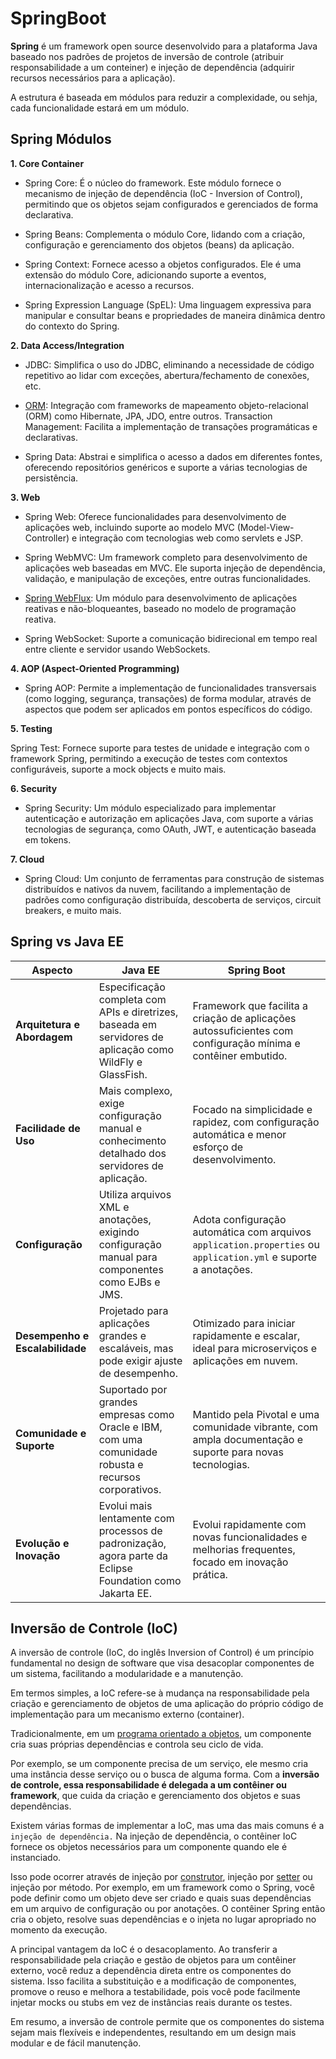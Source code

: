 # SpringBoot

**Spring** é um framework open source desenvolvido para a plataforma Java baseado nos padrões de projetos de inversão de controle (atribuir responsabilidade a um conteiner) e injeção de dependência (adquirir recursos necessários para a aplicação).

A estrutura é baseada em módulos para reduzir a complexidade, ou sehja, cada funcionalidade estará em um módulo.

## Spring Módulos

**1. Core Container**

* Spring Core: É o núcleo do framework. Este módulo fornece o mecanismo de injeção de dependência (IoC - Inversion of Control), permitindo que os objetos sejam configurados e gerenciados de forma declarativa.

* Spring Beans: Complementa o módulo Core, lidando com a criação, configuração e gerenciamento dos objetos (beans) da aplicação.

* Spring Context: Fornece acesso a objetos configurados. Ele é uma extensão do módulo Core, adicionando suporte a eventos, internacionalização e acesso a recursos.

* Spring Expression Language (SpEL): Uma linguagem expressiva para manipular e consultar beans e propriedades de maneira dinâmica dentro do contexto do Spring.

**2. Data Access/Integration**

* JDBC: Simplifica o uso do JDBC, eliminando a necessidade de código repetitivo ao lidar com exceções, abertura/fechamento de conexões, etc.

* [ORM](https://github.com/lelia-salles/Banco-de-Dados-Relacional/blob/main/conceitos-basicos.md): Integração com frameworks de mapeamento objeto-relacional (ORM) como Hibernate, JPA, JDO, entre outros.
Transaction Management: Facilita a implementação de transações programáticas e declarativas.

* Spring Data: Abstrai e simplifica o acesso a dados em diferentes fontes, oferecendo repositórios genéricos e suporte a várias tecnologias de persistência.

**3. Web**

* Spring Web: Oferece funcionalidades para desenvolvimento de aplicações web, incluindo suporte ao modelo MVC (Model-View-Controller) e integração com tecnologias web como servlets e JSP.

* Spring WebMVC: Um framework completo para desenvolvimento de aplicações web baseadas em MVC. Ele suporta injeção de dependência, validação, e manipulação de exceções, entre outras funcionalidades.

* [Spring WebFlux](https://github.com/lelia-salles/java/tree/main/ProgramacaoReativa/Reactor-Webflux): Um módulo para desenvolvimento de aplicações reativas e não-bloqueantes, baseado no modelo de programação reativa.

* Spring WebSocket: Suporte a comunicação bidirecional em tempo real entre cliente e servidor usando WebSockets.

**4. AOP (Aspect-Oriented Programming)**

* Spring AOP: Permite a implementação de funcionalidades transversais (como logging, segurança, transações) de forma modular, através de aspectos que podem ser aplicados em pontos específicos do código.

**5. Testing**

Spring Test: Fornece suporte para testes de unidade e integração com o framework Spring, permitindo a execução de testes com contextos configuráveis, suporte a mock objects e muito mais.

**6. Security**

* Spring Security: Um módulo especializado para implementar autenticação e autorização em aplicações Java, com suporte a várias tecnologias de segurança, como OAuth, JWT, e autenticação baseada em tokens.

**7. Cloud**

* Spring Cloud: Um conjunto de ferramentas para construção de sistemas distribuídos e nativos da nuvem, facilitando a implementação de padrões como configuração distribuída, descoberta de serviços, circuit breakers, e muito mais.

## Spring vs Java EE

| Aspecto                    | Java EE                                              | Spring Boot                                         |
|----------------------------|------------------------------------------------------|-----------------------------------------------------|
| **Arquitetura e Abordagem**| Especificação completa com APIs e diretrizes, baseada em servidores de aplicação como WildFly e GlassFish. | Framework que facilita a criação de aplicações autossuficientes com configuração mínima e contêiner embutido. |
| **Facilidade de Uso**      | Mais complexo, exige configuração manual e conhecimento detalhado dos servidores de aplicação. | Focado na simplicidade e rapidez, com configuração automática e menor esforço de desenvolvimento. |
| **Configuração**           | Utiliza arquivos XML e anotações, exigindo configuração manual para componentes como EJBs e JMS. | Adota configuração automática com arquivos `application.properties` ou `application.yml` e suporte a anotações. |
| **Desempenho e Escalabilidade** | Projetado para aplicações grandes e escaláveis, mas pode exigir ajuste de desempenho. | Otimizado para iniciar rapidamente e escalar, ideal para microserviços e aplicações em nuvem. |
| **Comunidade e Suporte**   | Suportado por grandes empresas como Oracle e IBM, com uma comunidade robusta e recursos corporativos. | Mantido pela Pivotal e uma comunidade vibrante, com ampla documentação e suporte para novas tecnologias. |
| **Evolução e Inovação**    | Evolui mais lentamente com processos de padronização, agora parte da Eclipse Foundation como Jakarta EE. | Evolui rapidamente com novas funcionalidades e melhorias frequentes, focado em inovação prática. |

## Inversão de Controle (IoC)

A inversão de controle (IoC, do inglês Inversion of Control) é um princípio fundamental no design de software que visa desacoplar componentes de um sistema, facilitando a modularidade e a manutenção. 

Em termos simples, a IoC refere-se à mudança na responsabilidade pela criação e gerenciamento de objetos de uma aplicação do próprio código de implementação para um mecanismo externo (container).

Tradicionalmente, em um [programa orientado a objetos](https://github.com/lelia-salles/java/tree/main/ProgramacaoOrientada-a-Objetos(POO)), um componente cria suas próprias dependências e controla seu ciclo de vida. 

Por exemplo, se um componente precisa de um serviço, ele mesmo cria uma instância desse serviço ou o busca de alguma forma. Com a **inversão de controle, essa responsabilidade é delegada a um contêiner ou framework**, que cuida da criação e gerenciamento dos objetos e suas dependências.

Existem várias formas de implementar a IoC, mas uma das mais comuns é a ```injeção de dependência.``` Na injeção de dependência, o contêiner IoC fornece os objetos necessários para um componente quando ele é instanciado. 

Isso pode ocorrer através de injeção por [construtor](https://github.com/lelia-salles/java/tree/main/ProgramacaoOrientada-a-Objetos(POO)/Construtores), injeção por [setter](https://github.com/lelia-salles/java/tree/main/ProgramacaoOrientada-a-Objetos(POO)/Getters-e-Setters) ou injeção por método. Por exemplo, em um framework como o Spring, você pode definir como um objeto deve ser criado e quais suas dependências em um arquivo de configuração ou por anotações. O contêiner Spring então cria o objeto, resolve suas dependências e o injeta no lugar apropriado no momento da execução.

A principal vantagem da IoC é o desacoplamento. Ao transferir a responsabilidade pela criação e gestão de objetos para um contêiner externo, você reduz a dependência direta entre os componentes do sistema. Isso facilita a substituição e a modificação de componentes, promove o reuso e melhora a testabilidade, pois você pode facilmente injetar mocks ou stubs em vez de instâncias reais durante os testes.

Em resumo, a inversão de controle permite que os componentes do sistema sejam mais flexíveis e independentes, resultando em um design mais modular e de fácil manutenção.
